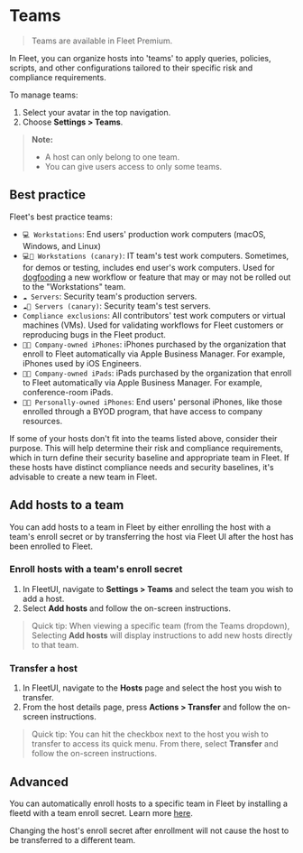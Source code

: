 # Teams

> Teams are available in Fleet Premium.

In Fleet, you can organize hosts into 'teams' to apply queries, policies, scripts, and other configurations tailored to their specific risk and compliance requirements.

To manage teams:

1. Select your avatar in the top navigation.
2. Choose **Settings > Teams**.

> **Note:** 
> - A host can only belong to one team. 
> - You can give users access to only some teams.

## Best practice

Fleet's best practice teams: 
- `💻 Workstations`: End users' production work computers (macOS, Windows, and Linux)
- `💻🐣 Workstations (canary)`: IT team's test work computers. Sometimes, for demos or testing, includes end user's work computers. Used for [dogfooding](https://en.wikipedia.org/wiki/Eating_your_own_dog_food) a new workflow or feature that may or may not be rolled out to the "Workstations" team.
- `☁️ Servers`: Security team's production servers.
- `☁️🐣 Servers (canary)`: Security team's test servers.
- `Compliance exclusions`: All contributors' test work computers or virtual machines (VMs). Used for validating workflows for Fleet customers or reproducing bugs in the Fleet product.
- `📱🏢 Company-owned iPhones`: iPhones purchased by the organization that enroll to Fleet automatically via Apple Business Manager. For example, iPhones used by iOS Engineers.
- `🔳🏢 Company-owned iPads`: iPads purchased by the organization that enroll to Fleet automatically via Apple Business Manager. For example, conference-room iPads.
- `📱🔐 Personally-owned iPhones`: End users' personal iPhones, like those enrolled through a BYOD program, that have access to company resources.

If some of your hosts don't fit into the teams listed above, consider their purpose. This will help determine their risk and compliance requirements, which in turn define their security baseline and appropriate team in Fleet. If these hosts have distinct compliance needs and security baselines, it's advisable to create a new team in Fleet.

## Add hosts to a team

You can add hosts to a team in Fleet by either enrolling the host with a team's enroll secret or by transferring the host via Fleet UI after the host has been enrolled to Fleet.

### Enroll hosts with a team's enroll secret

1. In FleetUI, navigate to **Settings > Teams** and select the team you wish to add a host.
2. Select **Add hosts** and follow the on-screen instructions.

> Quick tip: When viewing a specific team (from the Teams dropdown), Selecting **Add hosts** will display instructions to add new hosts directly to that team.

### Transfer a host

1. In FleetUI, navigate to the **Hosts** page and select the host you wish to transfer.
1. From the host details page, press **Actions > Transfer** and follow the on-screen instructions.

> Quick tip: You can hit the checkbox next to the host you wish to transfer to access its quick menu. From there, select **Transfer** and follow the on-screen instructions.

## Advanced

You can automatically enroll hosts to a specific team in Fleet by installing a fleetd with a team enroll secret. Learn more [here](https://fleetdm.com/guides/enroll-hosts#enroll-host-to-a-specific-team).

Changing the host's enroll secret after enrollment will not cause the host to be transferred to a different team.

<meta name="category" value="guides">
<meta name="authorGitHubUsername" value="noahtalerman">
<meta name="authorFullName" value="Noah Talerman">
<meta name="publishedOn" value="2024-07-11">
<meta name="articleTitle" value="Teams">
<meta name="description" value="Learn how to group hosts in Fleet to apply specific queries, policies, and agent options using teams.">
